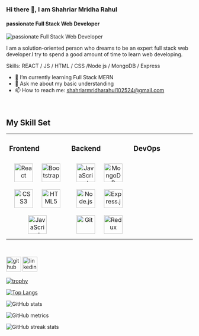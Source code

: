 ### Hi there 👋, I am Shahriar Mridha Rahul
#### passionate Full Stack Web Developer
![passionate Full Stack Web Developer](https://media-exp1.licdn.com/dms/image/C5616AQF2cbo1YeIqOA/profile-displaybackgroundimage-shrink_200_800/0/1621350996986?e=1668643200&v=beta&t=WBAcuVndLdGpTkrwiTMJGc0moIi32KUjNYO92L5tJVk)

I am a solution-oriented person who dreams to be an expert full stack web developer.I try to spend a good amount of time to learn web developing.

Skills: REACT / JS / HTML / CSS /Node js / MongoDB / Express

- 🌱 I’m currently learning Full Stack MERN  
- 💬 Ask me about my basic understanding 
- 📫 How to reach me: shahriarmridharahul102524@gmail.com 

<br/>  


## My Skill Set  
<table><tr><td valign="top" width="33%">



### Frontend  
<div align="center">  
<a href="https://reactjs.org/" target="_blank"><img style="margin: 10px" src="https://profilinator.rishav.dev/skills-assets/react-original-wordmark.svg" alt="React" height="50" /></a>  
<a href="https://getbootstrap.com/docs/3.4/javascript/" target="_blank"><img style="margin: 10px" src="https://profilinator.rishav.dev/skills-assets/bootstrap-plain.svg" alt="Bootstrap" height="50" /></a>  
<a href="https://www.w3schools.com/css/" target="_blank"><img style="margin: 10px" src="https://profilinator.rishav.dev/skills-assets/css3-original-wordmark.svg" alt="CSS3" height="50" /></a>  
<a href="https://en.wikipedia.org/wiki/HTML5" target="_blank"><img style="margin: 10px" src="https://profilinator.rishav.dev/skills-assets/html5-original-wordmark.svg" alt="HTML5" height="50" /></a>  
<a href="https://www.javascript.com/" target="_blank"><img style="margin: 10px" src="https://profilinator.rishav.dev/skills-assets/javascript-original.svg" alt="JavaScript" height="50" /></a>  
</div>

</td><td valign="top" width="33%">



### Backend  
<div align="center">  
<a href="https://www.javascript.com/" target="_blank"><img style="margin: 10px" src="https://profilinator.rishav.dev/skills-assets/javascript-original.svg" alt="JavaScript" height="50" /></a>  
<a href="https://www.mongodb.com/" target="_blank"><img style="margin: 10px" src="https://profilinator.rishav.dev/skills-assets/mongodb-original-wordmark.svg" alt="MongoDB" height="50" /></a>  
<a href="https://nodejs.org/" target="_blank"><img style="margin: 10px" src="https://profilinator.rishav.dev/skills-assets/nodejs-original-wordmark.svg" alt="Node.js" height="50" /></a>  
<a href="https://expressjs.com/" target="_blank"><img style="margin: 10px" src="https://profilinator.rishav.dev/skills-assets/express-original-wordmark.svg" alt="Express.js" height="50" /></a>  
<a href="https://github.com/" target="_blank"><img style="margin: 10px" src="https://profilinator.rishav.dev/skills-assets/git-scm-icon.svg" alt="Git" height="50" /></a>  
<a href="https://redux.js.org/" target="_blank"><img style="margin: 10px" src="https://profilinator.rishav.dev/skills-assets/redux-original.svg" alt="Redux" height="50" /></a>  
</div>

</td><td valign="top" width="33%">



### DevOps  
<div align="center">  
  
</div>

</td></tr></table>  

<br/>  


[<img src='https://cdn.jsdelivr.net/npm/simple-icons@3.0.1/icons/github.svg' alt='github' height='40'>](https://github.com/Rahul-1504022)  [<img src='https://cdn.jsdelivr.net/npm/simple-icons@3.0.1/icons/linkedin.svg' alt='linkedin' height='40'>](https://www.linkedin.com/in/shahriar-mridha-1088bb191/)  

[![trophy](https://github-profile-trophy.vercel.app/?username=Rahul-1504022)](https://github.com/ryo-ma/github-profile-trophy)

[![Top Langs](https://github-readme-stats.vercel.app/api/top-langs/?username=Rahul-1504022)](https://github.com/anuraghazra/github-readme-stats)

![GitHub stats](https://github-readme-stats.vercel.app/api?username=Rahul-1504022&show_icons=true)  

![GitHub metrics](https://metrics.lecoq.io/Rahul-1504022)  

![GitHub streak stats](https://github-readme-streak-stats.herokuapp.com/?user=Rahul-1504022)  

